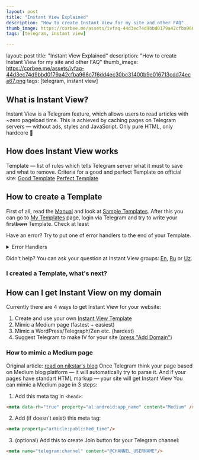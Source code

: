 ```yaml
---
layout: post
title: "Instant View Explained"
description: "How to create Instant View for my site and other FAQ"
thumb_image: https://corbee.me/assets/ivfaq-44d3ec74d9bbd0179a42cfba966c7f6dd4ec30bc31400b9e016713cdd74eca67.png
tags: [telegram, instant view]

---
```



layout: post
title: "Instant View Explained"
description: "How to create Instant View for my site and other FAQ"
thumb_image: https://corbee.me/assets/ivfaq-44d3ec74d9bbd0179a42cfba966c7f6dd4ec30bc31400b9e016713cdd74eca67.png
tags: [telegram, instant view]

## What is Instant View?

Instant View is a Telegram feature, which allows users to read articles with ~zero pageload time. This is achieved by caching pages on Telegram servers — without ads, styles and JavaScript. 
Only pure HTML, only hardcore 🤘

## How does Instant View works

Template — list of rules which tells Telegram server what it must to save and what to remove. Criteria for a good and perfect Template on official site:<related>
<a href="https://instantview.telegram.org/rules#criteria-for-a-good-template">Good Template</a>
<a href="https://instantview.telegram.org/checklist">Perfect Template</a>
</related>

## How to create a Template

First of all, read the [Manual](https://instantview.telegram.org/docs) and look at [Sample Templates](https://instantview.telegram.org/samples/).
After this you can go to [My Templates](https://instantview.telegram.org/my/) page, login via Telegram and try to write your first~~born~~ Template. Check at least 

Have an error? Try to put one of error handlers to the end of your Template.
<details><summary>Error Handlers</summary><script src="https://gist.github.com/cor-bee/1da96dc295f2645895bab2f4347cbcce.js"></script></details>

Didn't help? You can ask your question at Instant View groups: [En](https://t.me/IVpublic), [Ru](https://t.me/instantview_russian) or [Uz](https://t.me/ivpublic_uzbek).

### I created a Template, what's next?


## How can I get Instant View on my domain
Currently there are 4 ways to get Instant View for your website:
1. Create and use your own [Instant View Template](#How-to-create-my-own-Template?)
2. Mimic a Medium page (fastest + easiest)
3. Mimic a WordPress/Telegraph/Zen etc. (hardest)
4. Suggest Telegram to make IV for your site ([press "Add Domain"](https://instantview.telegram.org/contest))

### How to mimic a Medium page
Original article: <related><a href="https://nikstar.me/blog/instant-view-for-custom-domain-v2">read on nikstar's blog</a></related>
Once Telegram think your page based on Medium blog platform — it will automatically try to parse it. And if your pages have standart HTML markup — your site will get Instant View
You can mimic a Medium page in 3 steps:
1. Add this meta tag in `<head>`: 
```html
<meta data-rh="true" property="al:android:app_name" content="Medium" />
```
2. Add (if doesn't exist) this meta tag:
 ```html
<meta property="article:published_time"/>
```
3. (optional) Add this to create Join button for your Telegram channel:
```html
<meta name="telegram:channel" content="@CHANNEL_USERNAME"/>
```